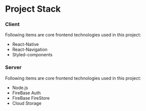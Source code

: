 Project Stack
======

### Client
Following items are core frontend technologies used in this project:
* React-Native
* React-Navigation 
* Styled-components


### Server
Following items are core frontend technologies used in this project:
* Node.js
* FireBase Auth
* FireBase FireStore
* Cloud Storage
